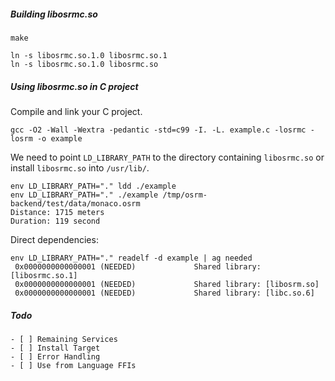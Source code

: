 ##### Building libosrmc.so

    make

    ln -s libosrmc.so.1.0 libosrmc.so.1
    ln -s libosrmc.so.1.0 libosrmc.so

##### Using libosrmc.so in C project

Compile and link your C project.

    gcc -O2 -Wall -Wextra -pedantic -std=c99 -I. -L. example.c -losrmc -losrm -o example

We need to point `LD_LIBRARY_PATH` to the directory containing `libosrmc.so` or install `libosrmc.so` into `/usr/lib/`.

    env LD_LIBRARY_PATH="." ldd ./example
    env LD_LIBRARY_PATH="." ./example /tmp/osrm-backend/test/data/monaco.osrm
    Distance: 1715 meters
    Duration: 119 second

Direct dependencies:

    env LD_LIBRARY_PATH="." readelf -d example | ag needed
     0x0000000000000001 (NEEDED)             Shared library: [libosrmc.so.1]
     0x0000000000000001 (NEEDED)             Shared library: [libosrm.so]
     0x0000000000000001 (NEEDED)             Shared library: [libc.so.6]


##### Todo

    - [ ] Remaining Services
    - [ ] Install Target
    - [ ] Error Handling
    - [ ] Use from Language FFIs
